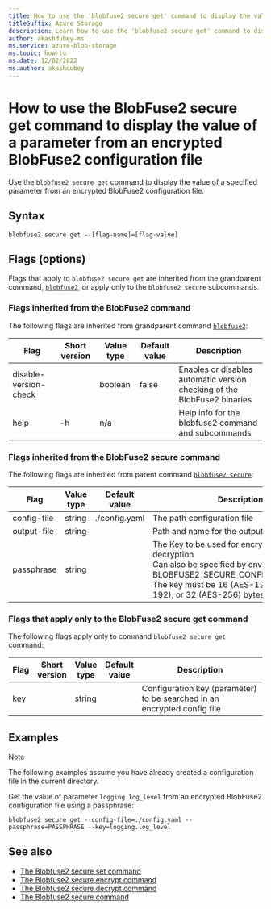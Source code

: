 ```yaml
---
title: How to use the 'blobfuse2 secure get' command to display the value of a parameter from an encrypted BlobFuse2 configuration file
titleSuffix: Azure Storage
description: Learn how to use the 'blobfuse2 secure get' command to display the value of a parameter from an encrypted BlobFuse2 configuration file
author: akashdubey-ms
ms.service: azure-blob-storage
ms.topic: how-to
ms.date: 12/02/2022
ms.author: akashdubey
---
```


# How to use the BlobFuse2 secure get command to display the value of a parameter from an encrypted BlobFuse2 configuration file

Use the `blobfuse2 secure get` command to display the value of a specified parameter from an encrypted BlobFuse2 configuration file.

## Syntax

`blobfuse2 secure get --[flag-name]=[flag-value]`

## Flags (options)

Flags that apply to `blobfuse2 secure get` are inherited from the grandparent command, [`blobfuse2`](blobfuse2-commands.md), or apply only to the `blobfuse2 secure` subcommands.

### Flags inherited from the BlobFuse2 command

The following flags are inherited from grandparent command [`blobfuse2`](blobfuse2-commands.md):

| Flag | Short version | Value type | Default value | Description |
|--|--|--|--|--|
| disable-version-check |    | boolean | false | Enables or disables automatic version checking of the BlobFuse2 binaries |
| help                  | -h | n/a     |       | Help info for the blobfuse2 command and subcommands                      |

### Flags inherited from the BlobFuse2 secure command

The following flags are inherited from parent command [`blobfuse2 secure`](blobfuse2-commands-secure.md):

| Flag | Value type | Default value | Description |
|--|--|--|--|
| config-file        | string  | ./config.yaml                  | The path configuration file       |
| output-file        | string  |                                | Path and name for the output file |
| passphrase         | string  |                                | The Key to be used for encryption or decryption<br />Can also be specified by environment variable BLOBFUSE2_SECURE_CONFIG_PASSPHRASE.<br />The key must be 16 (AES-128), 24 (AES-192), or 32 (AES-256) bytes in length. |

### Flags that apply only to the BlobFuse2 secure get command

The following flags apply only to command `blobfuse2 secure get` command:

| Flag | Short<br />version | Value<br />type | Default<br />value | Description |
|--|--|--|--|--|
| key | | string | | Configuration key (parameter) to be searched in an encrypted config file |

## Examples

> [!NOTE]
> The following examples assume you have already created a configuration file in the current directory.

Get the value of parameter `logging.log_level` from an encrypted BlobFuse2 configuration file using a passphrase:

`blobfuse2 secure get --config-file=./config.yaml --passphrase=PASSPHRASE --key=logging.log_level`

## See also

- [The Blobfuse2 secure set command](blobfuse2-commands-secure-set.md)
- [The Blobfuse2 secure encrypt command](blobfuse2-commands-secure-encrypt.md)
- [The Blobfuse2 secure decrypt command](blobfuse2-commands-secure-decrypt.md)
- [The Blobfuse2 secure command](blobfuse2-commands-secure.md)
